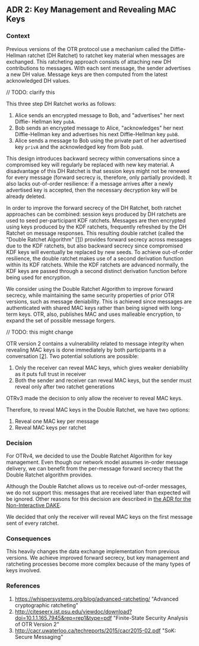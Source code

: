 ## ADR 2: Key Management and Revealing MAC Keys

### Context

Previous versions of the OTR protocol use a mechanism called the Diffie-Hellman
ratchet (DH Ratchet) to ratchet key material when messages are exchanged. This
ratcheting approach consists of attaching new DH contributions to messages.
With each sent message, the sender advertises a new DH value. Message keys are
then computed from the latest acknowledged DH values.

// TODO: clarify this

This three step DH Ratchet works as follows:

1. Alice sends an encrypted message to Bob, and "advertises" her next Diffie-
   Hellman key `pubA`.
2. Bob sends an encrypted message to Alice, "acknowledges" her next
   Diffie-Hellman key and advertises his next Diffie-Hellman key `pubB`.
3. Alice sends a message to Bob using the private part of her advertised key
   `privA` and the acknowledged key from Bob `pubB`.

This design introduces backward secrecy within conversations since a
compromised key will regularly be replaced with new key material. A
disadvantage of this DH Ratchet is that session keys might not be renewed for
every message (forward secrecy is, therefore, only partially provided). It also
lacks out-of-order resilience: if a message arrives after a newly advertised
key is accepted, then the necessary decryption key will be already deleted.

In order to improve the forward secrecy of the DH Ratchet, both ratchet
approaches can be combined: session keys produced by DH ratchets are used to
seed per-participant KDF ratchets. Messages are then encrypted using
keys produced by the KDF ratchets, frequently refreshed by the DH Ratchet on
message responses. This resulting double ratchet (called the "Double Ratchet
Algorithm" [\[1\]](#references)) provides forward secrecy across messages due
to the KDF ratchets, but also backward secrecy since compromised KDF keys will
eventually be replaced by new seeds. To achieve out-of-order resilience, the
double ratchet makes use of a second derivation function within its KDF
ratchets. While the KDF ratchets are advanced normally, the KDF keys are passed
through a second distinct derivation function before being used for encryption.

We consider using the Double Ratchet Algorithm to improve forward secrecy,
while maintaining the same security properties of prior OTR versions, such as
message deniability. This is achieved since messages are authenticated with
shared MAC keys rather than being signed with long-term keys. OTR, also,
publishes MAC and uses malleable encryption, to expand the set of possible
message forgers.

// TODO: this might change

OTR version 2 contains a vulnerability related to message integrity when
revealing MAC keys is done immediately by both participants in a conversation
[\[2\]](#references). Two potential solutions are possible:

1. Only the receiver can reveal MAC keys, which gives weaker deniability as
   it puts full trust in receiver
2. Both the sender and receiver can reveal MAC keys, but the sender must reveal
   only after two ratchet generations

OTRv3 made the decision to only allow the receiver to reveal MAC keys.

Therefore, to reveal MAC keys in the Double Ratchet, we have two options:

1. Reveal one MAC key per message
2. Reveal MAC keys per ratchet

### Decision

For OTRv4, we decided to use the Double Ratchet Algorithm for key management.
Even though our network model assumes in-order message delivery, we can
benefit from the per-message forward secrecy that the Double Ratchet
algorithm provides.

Although the Double Ratchet allows us to receive out-of-order messages, we do
not support this: messages that are received later than expected will be
ignored. Other reasons for this decision are described in
[the ADR for the Non-Interactive DAKE](https://github.com/otrv4/otrv4/blob/master/architecture-decisions/009-non-interactive-dake.md).

We decided that only the receiver will reveal MAC keys on the first message
sent of every ratchet.

### Consequences

This heavily changes the data exchange implementation from previous
versions. We achieve improved forward secrecy, but key management and
ratcheting processes become more complex because of the many types of keys
involved.

### References

1. https://whispersystems.org/blog/advanced-ratcheting/ "Advanced cryptographic ratcheting"
2. http://citeseerx.ist.psu.edu/viewdoc/download?doi=10.1.1.165.7945&rep=rep1&type=pdf "Finite-State Security Analysis of OTR Version 2"
3. http://cacr.uwaterloo.ca/techreports/2015/cacr2015-02.pdf "SoK: Secure Messaging"